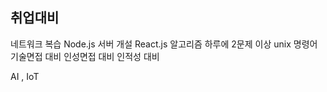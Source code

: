 ## 취업대비
네트워크 복습
Node.js 서버 개설
React.js
알고리즘 하루에 2문제 이상
unix 명령어
기술면접 대비
인성면접 대비
인적성 대비

AI , IoT

<!--stackedit_data:
eyJoaXN0b3J5IjpbLTEzNjkyNjYxNzJdfQ==
-->